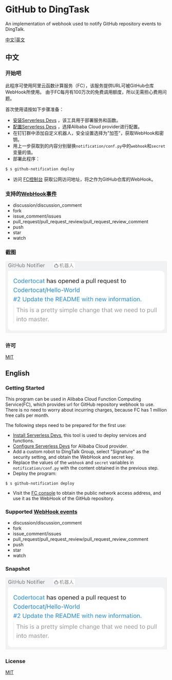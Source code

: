 # GitHub to DingTask

An implementation of webhook used to notify GitHub repository events to DingTalk.

[中文](#中文)|[英文](#English)

## 中文

### 开始吧

此程序可使用阿里云函数计算服务（FC），该服务提供URL可被GitHub仓库WebHook所使用。 由于FC每月有100万次的免费调用额度，所以无需担心费用问题。

首次使用请按如下步骤准备：

- [安装Serverless Devs](https://help.aliyun.com/document_detail/195474.html) ，该工具用于部署服务和函数。
- [配置Serverless Devs](https://help.aliyun.com/document_detail/295894.html) ，选择Alibaba Cloud
  provider进行配置。
- 在钉钉群中添加自定义机器人，安全设置选择为"加签"，获取WebHook和密钥。
- 用上一步获取到的内容分别替换`notification/conf.py`中的`webhook`和`secret`变量的值。
- 部署此程序：

```shell
$ s github-notification deploy
```

- 访问 [FC控制台](https://fcnext.console.aliyun.com/cn-beijing/services/github-notification/function-detail/dingtalk/LATEST?tab=trigger)
获取公网访问地址，将之作为GitHub仓库的WebHook。

### 支持的[WebHook事件](https://docs.github.com/en/developers/webhooks-and-events/webhooks/webhook-events-and-payloads)

- discussion/discussion_comment
- fork
- issue_comment/issues
- pull_request/pull_request_review/pull_request_review_comment
- push
- star
- watch

### 截图
![](github-notifier-snapshot.jpg)

### 许可

[MIT](LICENSE)

## English

### Getting Started

This program can be used in Alibaba Cloud Function Computing Service(FC), which provides url for
GitHub repository webhook to use. There is no need to worry about incurring charges, because FC has
1 million free calls per month.

The following steps need to be prepared for the first use:

- [Install Serverless Devs](https://www.alibabacloud.com/help/doc-detail/195474.html), this tool is
  used to deploy services and functions.
- [Configure Serverless Devs](https://www.alibabacloud.com/help/doc-detail/295894.html)
  for Alibaba Cloud provider.
- Add a custom robot to DingTalk Group, select "Signature" as the security setting, and obtain the
  WebHook and secret key.
- Replace the values ​​of the `webhook` and `secret` variables in `notification/conf.py` with the
  content obtained in the previous step.
- Deploy the program:

```shell
$ s github-notification deploy
```

- Visit the [FC console](https://fcnext.console.aliyun.com/cn-beijing/services/github-notification/function-detail/dingtalk/LATEST?tab=trigger)
  to obtain the public network access address, and use it as the WebHook of the GitHub repository.

### Supported [WebHook events](https://docs.github.com/en/developers/webhooks-and-events/webhooks/webhook-events-and-payloads)

- discussion/discussion_comment
- fork
- issue_comment/issues
- pull_request/pull_request_review/pull_request_review_comment
- push
- star
- watch

### Snapshot
![](github-notifier-snapshot.jpg)

### License

[MIT](LICENSE)
